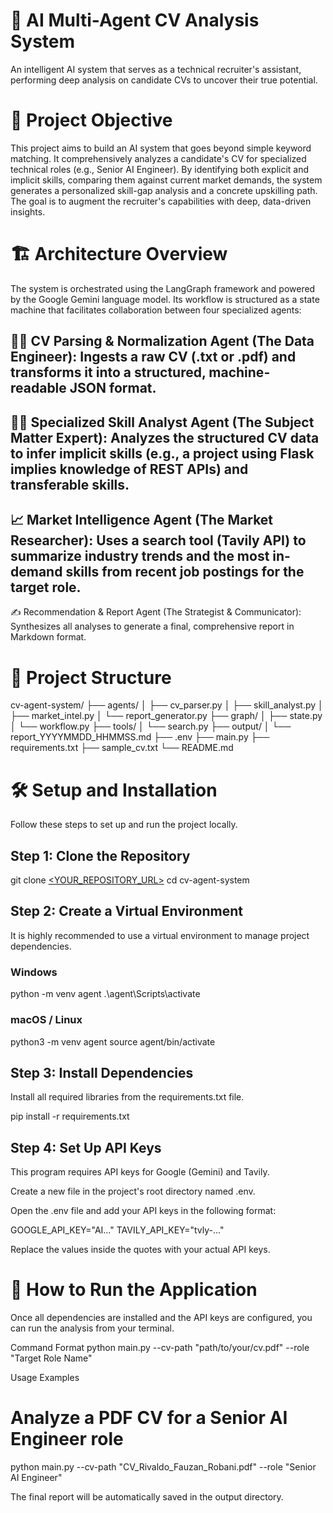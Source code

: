 # 🤖 AI Multi-Agent CV Analysis System
An intelligent AI system that serves as a technical recruiter's assistant, performing deep analysis on candidate CVs to uncover their true potential.

# 🎯 Project Objective
This project aims to build an AI system that goes beyond simple keyword matching. It comprehensively analyzes a candidate's CV for specialized technical roles (e.g., Senior AI Engineer). By identifying both explicit and implicit skills, comparing them against current market demands, the system generates a personalized skill-gap analysis and a concrete upskilling path. The goal is to augment the recruiter's capabilities with deep, data-driven insights.

# 🏗️ Architecture Overview
The system is orchestrated using the LangGraph framework and powered by the Google Gemini language model. Its workflow is structured as a state machine that facilitates collaboration between four specialized agents:

## 🕵️‍♂️ CV Parsing & Normalization Agent (The Data Engineer): Ingests a raw CV (.txt or .pdf) and transforms it into a structured, machine-readable JSON format.

## 🧑‍💻 Specialized Skill Analyst Agent (The Subject Matter Expert): Analyzes the structured CV data to infer implicit skills (e.g., a project using Flask implies knowledge of REST APIs) and transferable skills.

## 📈 Market Intelligence Agent (The Market Researcher): Uses a search tool (Tavily API) to summarize industry trends and the most in-demand skills from recent job postings for the target role.

✍️ Recommendation & Report Agent (The Strategist & Communicator): Synthesizes all analyses to generate a final, comprehensive report in Markdown format.

# 📂 Project Structure
cv-agent-system/
├── agents/
│   ├── cv_parser.py
│   ├── skill_analyst.py
│   ├── market_intel.py
│   └── report_generator.py
├── graph/
│   ├── state.py
│   └── workflow.py
├── tools/
│   └── search.py
├── output/
│   └── report_YYYYMMDD_HHMMSS.md
├── .env
├── main.py
├── requirements.txt
├── sample_cv.txt
└── README.md

# 🛠️ Setup and Installation
Follow these steps to set up and run the project locally.

## Step 1: Clone the Repository
git clone [<YOUR_REPOSITORY_URL>](https://github.com/rivaldofauzan/cv-agent-system.git)
cd cv-agent-system

## Step 2: Create a Virtual Environment
It is highly recommended to use a virtual environment to manage project dependencies.

### Windows
python -m venv agent
.\agent\Scripts\activate

### macOS / Linux
python3 -m venv agent
source agent/bin/activate

## Step 3: Install Dependencies
Install all required libraries from the requirements.txt file.

pip install -r requirements.txt

## Step 4: Set Up API Keys
This program requires API keys for Google (Gemini) and Tavily.

Create a new file in the project's root directory named .env.

Open the .env file and add your API keys in the following format:

GOOGLE_API_KEY="AI..."
TAVILY_API_KEY="tvly-..."

Replace the values inside the quotes with your actual API keys.

# 🚀 How to Run the Application
Once all dependencies are installed and the API keys are configured, you can run the analysis from your terminal.

Command Format
python main.py --cv-path "path/to/your/cv.pdf" --role "Target Role Name"

Usage Examples
# Analyze a PDF CV for a Senior AI Engineer role
python main.py --cv-path "CV_Rivaldo_Fauzan_Robani.pdf" --role "Senior AI Engineer"

The final report will be automatically saved in the output directory.